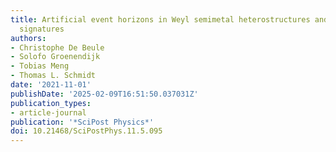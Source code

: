```yaml
---
title: Artificial event horizons in Weyl semimetal heterostructures and their  non-equilibrium
  signatures
authors:
- Christophe De Beule
- Solofo Groenendijk
- Tobias Meng
- Thomas L. Schmidt
date: '2021-11-01'
publishDate: '2025-02-09T16:51:50.037031Z'
publication_types:
- article-journal
publication: '*SciPost Physics*'
doi: 10.21468/SciPostPhys.11.5.095
---
```

